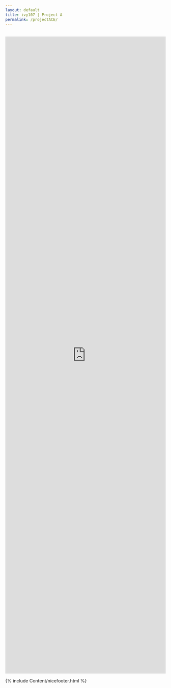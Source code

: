 ```yaml
---
layout: default
title: ivy107 | Project A
permalink: /projectACE/
---
```

<br>
<div class="iframeHolder">
    <iframe width="2000" height="2000" src="https://sway.office.com/s/cSSwLwaWurHPJSEB/embed" frameborder="0" marginheight="0" marginwidth="0" max-width="100%" sandbox="allow-forms allow-modals allow-orientation-lock allow-popups allow-same-origin allow-scripts" scrolling="no" style="border: none; max-width: 100%; max-height: 100vh" allowfullscreen mozallowfullscreen msallowfullscreen webkitallowfullscreen></iframe>
</div>

{% include Content/nicefooter.html %}